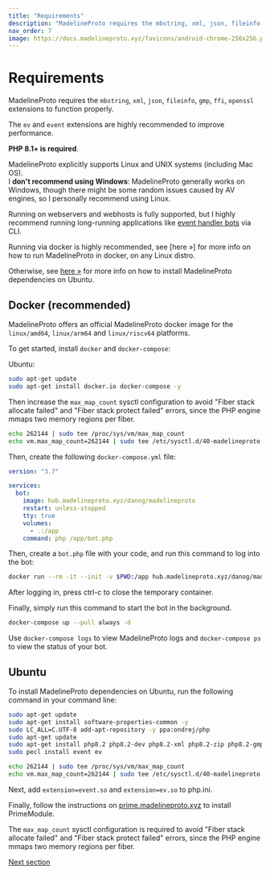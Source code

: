 ```yaml
---
title: "Requirements"
description: "MadelineProto requires the mbstring, xml, json, fileinfo, gmp, ffi, openssl extensions to function properly."
nav_order: 7
image: https://docs.madelineproto.xyz/favicons/android-chrome-256x256.png
---
```

# Requirements

MadelineProto requires the `mbstring`, `xml`, `json`, `fileinfo`, `gmp`, `ffi`, `openssl` extensions to function properly.

The `ev` and `event` extensions are highly recommended to improve performance.

**PHP 8.1+ is required**.

MadelineProto explicitly supports Linux and UNIX systems (including Mac OS).  
I **don't recommend using Windows**: MadelineProto generally works on Windows, though there might be some random issues caused by AV engines, so I personally recommend using Linux.  

Running on webservers and webhosts is fully supported, but I highly recommend running long-running applications like [event handler bots](https://docs.madelineproto.xyz/docs/UPDATES.html) via CLI.  

Running via docker is highly recommended, see [here &raquo;] for more info on how to run MadelineProto in docker, on any Linux distro.  

Otherwise, see [here &raquo;]() for more info on how to install MadelineProto dependencies on Ubuntu.  

## Docker (recommended)

MadelineProto offers an official MadelineProto docker image for the `linux/amd64`, `linux/arm64` and `linux/riscv64` platforms.  

To get started, install `docker` and `docker-compose`:

Ubuntu:

```bash
sudo apt-get update
sudo apt-get install docker.io docker-compose -y
```

Then increase the `max_map_count` sysctl configuration to avoid "Fiber stack allocate failed" and "Fiber stack protect failed" errors, since the PHP engine mmaps two memory regions per fiber.  

```bash
echo 262144 | sudo tee /proc/sys/vm/max_map_count
echo vm.max_map_count=262144 | sudo tee /etc/sysctl.d/40-madelineproto.conf
```

Then, create the following `docker-compose.yml` file:

```yml
version: "3.7"

services:
  bot:
    image: hub.madelineproto.xyz/danog/madelineproto
    restart: unless-stopped
    tty: true
    volumes:
      - .:/app
    command: php /app/bot.php
```

Then, create a `bot.php` file with your code, and run this command to log into the bot:

```bash
docker run --rm -it --init -v $PWD:/app hub.madelineproto.xyz/danog/madelineproto php /app/bot.php
```

After logging in, press ctrl-c to close the temporary container.

Finally, simply run this command to start the bot in the background.

```bash
docker-compose up --pull always -d
```

Use `docker-compose logs` to view MadelineProto logs and `docker-compose ps` to view the status of your bot.  

## Ubuntu

To install MadelineProto dependencies on Ubuntu, run the following command in your command line:

```bash
sudo apt-get update
sudo apt-get install software-properties-common -y
sudo LC_ALL=C.UTF-8 add-apt-repository -y ppa:ondrej/php
sudo apt-get update
sudo apt-get install php8.2 php8.2-dev php8.2-xml php8.2-zip php8.2-gmp php8.2-cli php8.2-mbstring php8.2-ffi php-pear libevent-dev -y
sudo pecl install event ev

echo 262144 | sudo tee /proc/sys/vm/max_map_count
echo vm.max_map_count=262144 | sudo tee /etc/sysctl.d/40-madelineproto.conf

```

Next, add `extension=event.so` and `extension=ev.so` to php.ini.  

Finally, follow the instructions on [prime.madelineproto.xyz](https://prime.madelineproto.xyz) to install PrimeModule.

The `max_map_count` sysctl configuration is required to avoid "Fiber stack allocate failed" and "Fiber stack protect failed" errors, since the PHP engine mmaps two memory regions per fiber.  

<a href="https://docs.madelineproto.xyz/docs/INSTALLATION.html">Next section</a>
